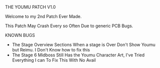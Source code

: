 THE YOUMU PATCH V1.0

Welcome to my 2nd Patch Ever Made.

This Patch May Crash Every so Often Due to generic PCB Bugs.

KNOWN BUGS

- The Stage Overview Sections When a stage is Over Don't Show Youmu but Reimu. I Don't Know how to fix this
- The Stage 6 Midboss Still Has the Youmu Character Art, I've Tried Everything I can To Fix This With No Avail

